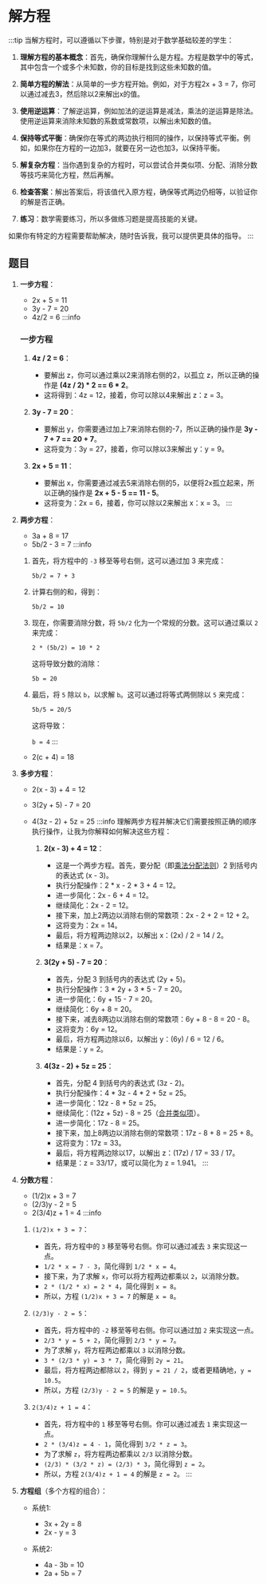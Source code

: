 # 解方程

:::tip
当解方程时，可以遵循以下步骤，特别是对于数学基础较差的学生：

1. **理解方程的基本概念**：首先，确保你理解什么是方程。方程是数学中的等式，其中包含一个或多个未知数，你的目标是找到这些未知数的值。

2. **简单方程的解法**：从简单的一步方程开始。例如，对于方程2x + 3 = 7，你可以通过减去3，然后除以2来解出x的值。

3. **使用逆运算**：了解逆运算，例如加法的逆运算是减法，乘法的逆运算是除法。使用逆运算来消除未知数的系数或常数项，以解出未知数的值。

4. **保持等式平衡**：确保你在等式的两边执行相同的操作，以保持等式平衡。例如，如果你在方程的一边加3，就要在另一边也加3，以保持平衡。

5. **解复杂方程**：当你遇到复杂的方程时，可以尝试合并类似项、分配、消除分数等技巧来简化方程，然后再解。

6. **检查答案**：解出答案后，将该值代入原方程，确保等式两边仍相等，以验证你的解是否正确。

7. **练习**：数学需要练习，所以多做练习题是提高技能的关键。

如果你有特定的方程需要帮助解决，随时告诉我，我可以提供更具体的指导。
:::
## 题目

1. **一步方程**：
   - 2x + 5 = 11
   - 3y - 7 = 20
   - 4z/2 = 6
   :::info
   ### 一步方程
      1. **4z / 2 = 6**：
         - 要解出 z，你可以通过乘以2来消除右侧的2，以孤立 z，所以正确的操作是 **(4z / 2) * 2 == 6 * 2**。
         - 这将得到：4z = 12，接着，你可以除以4来解出 z：z = 3。

      2. **3y - 7 = 20**：
         - 要解出 y，你需要通过加上7来消除右侧的-7，所以正确的操作是 **3y - 7 + 7 == 20 + 7**。
         - 这将变为：3y = 27，接着，你可以除以3来解出 y：y = 9。

      3. **2x + 5 = 11**：
         - 要解出 x，你需要通过减去5来消除右侧的5，以便将2x孤立起来，所以正确的操作是 **2x + 5 - 5 == 11 - 5**。
         - 这将变为：2x = 6，接着，你可以除以2来解出 x：x = 3。
   :::
   

2. **两步方程**：
   - 3a + 8 = 17
   - 5b/2 - 3 = 7
   :::info
   1. 首先，将方程中的 `-3` 移至等号右侧，这可以通过加 3 来完成：
      
      `5b/2 = 7 + 3`

   2. 计算右侧的和，得到：

      `5b/2 = 10`

   3. 现在，你需要消除分数，将 `5b/2` 化为一个常规的分数。这可以通过乘以 `2` 来完成：

      `2 * (5b/2) = 10 * 2`

      这将导致分数的消除：

      `5b = 20`

   4. 最后，将 `5` 除以 `b`，以求解 `b`。这可以通过将等式两侧除以 `5` 来完成：

      `5b/5 = 20/5`

      这将导致：

      `b = 4`
   :::
   - 2(c + 4) = 18

3. **多步方程**：
   - 2(x - 3) + 4 = 12
   - 3(2y + 5) - 7 = 20
   - 4(3z - 2) + 5z = 25
   :::info
      理解两步方程并解决它们需要按照正确的顺序执行操作，让我为你解释如何解决这些方程：

      1. **2(x - 3) + 4 = 12**：
         - 这是一个两步方程。首先，要分配（即[乘法分配法则](./rule.md#分配律)）2 到括号内的表达式 (x - 3)。
         - 执行分配操作：2 * x - 2 * 3 + 4 = 12。
         - 进一步简化：2x - 6 + 4 = 12。
         - 继续简化：2x - 2 = 12。
         - 接下来，加上2两边以消除右侧的常数项：2x - 2 + 2 = 12 + 2。
         - 这将变为：2x = 14。
         - 最后，将方程两边除以2，以解出 x：(2x) / 2 = 14 / 2。
         - 结果是：x = 7。

      2. **3(2y + 5) - 7 = 20**：
         - 首先，分配 3 到括号内的表达式 (2y + 5)。
         - 执行分配操作：3 * 2y + 3 * 5 - 7 = 20。
         - 进一步简化：6y + 15 - 7 = 20。
         - 继续简化：6y + 8 = 20。
         - 接下来，减去8两边以消除右侧的常数项：6y + 8 - 8 = 20 - 8。
         - 这将变为：6y = 12。
         - 最后，将方程两边除以6，以解出 y：(6y) / 6 = 12 / 6。
         - 结果是：y = 2。

      3. **4(3z - 2) + 5z = 25**：
         - 首先，分配 4 到括号内的表达式 (3z - 2)。
         - 执行分配操作：4 * 3z - 4 * 2 + 5z = 25。
         - 进一步简化：12z - 8 + 5z = 25。
         - 继续简化：(12z + 5z) - 8 = 25（[合并类似项](./rule.md#合并类似项)）。
         - 进一步简化：17z - 8 = 25。
         - 接下来，加上8两边以消除右侧的常数项：17z - 8 + 8 = 25 + 8。
         - 这将变为：17z = 33。
         - 最后，将方程两边除以17，以解出 z：(17z) / 17 = 33 / 17。
         - 结果是：z = 33/17，或可以简化为 z = 1.941。
   :::
4. **分数方程**：
   - (1/2)x + 3 = 7
   - (2/3)y - 2 = 5
   - 2(3/4)z + 1 = 4
   :::info
   1. `(1/2)x + 3 = 7`：
      - 首先，将方程中的 `3` 移至等号右侧。你可以通过减去 `3` 来实现这一点。
      - `1/2 * x = 7 - 3`，简化得到 `1/2 * x = 4`。
      - 接下来，为了求解 `x`，你可以将方程两边都乘以 `2`，以消除分数。
      - `2 * (1/2 * x) = 2 * 4`，简化得到 `x = 8`。
      - 所以，方程 `(1/2)x + 3 = 7` 的解是 `x = 8`。

   2. `(2/3)y - 2 = 5`：
      - 首先，将方程中的 `-2` 移至等号右侧。你可以通过加 `2` 来实现这一点。
      - `2/3 * y = 5 + 2`，简化得到 `2/3 * y = 7`。
      - 为了求解 `y`，将方程两边都乘以 `3` 以消除分数。
      - `3 * (2/3 * y) = 3 * 7`，简化得到 `2y = 21`。
      - 最后，将方程两边都除以 `2`，得到 `y = 21 / 2`，或者更精确地，`y = 10.5`。
      - 所以，方程 `(2/3)y - 2 = 5` 的解是 `y = 10.5`。

   3. `2(3/4)z + 1 = 4`：
      - 首先，将方程中的 `1` 移至等号右侧。你可以通过减去 `1` 来实现这一点。
      - `2 * (3/4)z = 4 - 1`，简化得到 `3/2 * z = 3`。
      - 为了求解 `z`，将方程两边都乘以 `2/3` 以消除分数。
      - `(2/3) * (3/2 * z) = (2/3) * 3`，简化得到 `z = 2`。
      - 所以，方程 `2(3/4)z + 1 = 4` 的解是 `z = 2`。
   :::

5. **方程组**（多个方程的组合）：
   - 系统1:
     - 3x + 2y = 8
     - 2x - y = 3

   - 系统2:
     - 4a - 3b = 10
     - 2a + 5b = 7